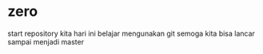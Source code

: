 # zero
start repository
kita hari ini belajar mengunakan git
semoga kita bisa lancar sampai menjadi master

